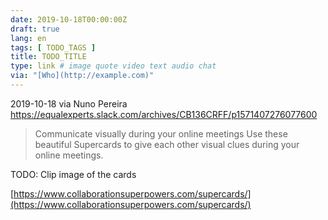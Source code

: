 ```yaml
---
date: 2019-10-18T00:00:00Z
draft: true
lang: en
tags: [ TODO_TAGS ]
title: TODO_TITLE
type: link # image quote video text audio chat
via: "[Who](http://example.com)"
---
```



2019-10-18 via Nuno Pereira
https://equalexperts.slack.com/archives/CB136CRFF/p1571407276077600

> Communicate visually during your online meetings Use these beautiful Supercards to give each other visual clues during your online meetings.

TODO: Clip image of the cards

[https://www.collaborationsuperpowers.com/supercards/](https://www.collaborationsuperpowers.com/supercards/)

